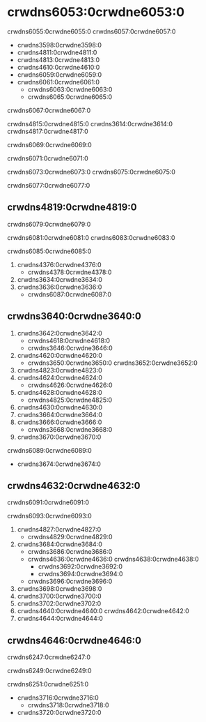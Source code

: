 ---
---

# crwdns6053:0crwdne6053:0

crwdns6055:0crwdne6055:0 crwdns6057:0crwdne6057:0

- crwdns3598:0crwdne3598:0
- crwdns4811:0crwdne4811:0
- crwdns4813:0crwdne4813:0
- crwdns4610:0crwdne4610:0
- crwdns6059:0crwdne6059:0
- crwdns6061:0crwdne6061:0
     - crwdns6063:0crwdne6063:0
     - crwdns6065:0crwdne6065:0

crwdns6067:0crwdne6067:0

crwdns4815:0crwdne4815:0 crwdns3614:0crwdne3614:0 crwdns4817:0crwdne4817:0

crwdns6069:0crwdne6069:0

crwdns6071:0crwdne6071:0

crwdns6073:0crwdne6073:0 crwdns6075:0crwdne6075:0

crwdns6077:0crwdne6077:0

## crwdns4819:0crwdne4819:0

crwdns6079:0crwdne6079:0

crwdns6081:0crwdne6081:0 crwdns6083:0crwdne6083:0

crwdns6085:0crwdne6085:0

1. crwdns4376:0crwdne4376:0
   - crwdns4378:0crwdne4378:0
1. crwdns3634:0crwdne3634:0
1. crwdns3636:0crwdne3636:0
   - crwdns6087:0crwdne6087:0

## crwdns3640:0crwdne3640:0

1. crwdns3642:0crwdne3642:0
   - crwdns4618:0crwdne4618:0
   - crwdns3646:0crwdne3646:0
1. crwdns4620:0crwdne4620:0
   - crwdns3650:0crwdne3650:0 crwdns3652:0crwdne3652:0
1. crwdns4823:0crwdne4823:0
1. crwdns4624:0crwdne4624:0
   - crwdns4626:0crwdne4626:0
1. crwdns4628:0crwdne4628:0
   - crwdns4825:0crwdne4825:0
1. crwdns4630:0crwdne4630:0
1. crwdns3664:0crwdne3664:0
1. crwdns3666:0crwdne3666:0
   - crwdns3668:0crwdne3668:0
1. crwdns3670:0crwdne3670:0

crwdns6089:0crwdne6089:0
- crwdns3674:0crwdne3674:0

## crwdns4632:0crwdne4632:0

crwdns6091:0crwdne6091:0

crwdns6093:0crwdne6093:0

1. crwdns4827:0crwdne4827:0
   - crwdns4829:0crwdne4829:0
1. crwdns3684:0crwdne3684:0
   - crwdns3686:0crwdne3686:0
   - crwdns4636:0crwdne4636:0 crwdns4638:0crwdne4638:0
      - crwdns3692:0crwdne3692:0
      - crwdns3694:0crwdne3694:0
   - crwdns3696:0crwdne3696:0
1. crwdns3698:0crwdne3698:0
1. crwdns3700:0crwdne3700:0
1. crwdns3702:0crwdne3702:0
1. crwdns4640:0crwdne4640:0 crwdns4642:0crwdne4642:0
1. crwdns4644:0crwdne4644:0

## crwdns4646:0crwdne4646:0

crwdns6247:0crwdne6247:0

crwdns6249:0crwdne6249:0

crwdns6251:0crwdne6251:0

- crwdns3716:0crwdne3716:0
   - crwdns3718:0crwdne3718:0
- crwdns3720:0crwdne3720:0
